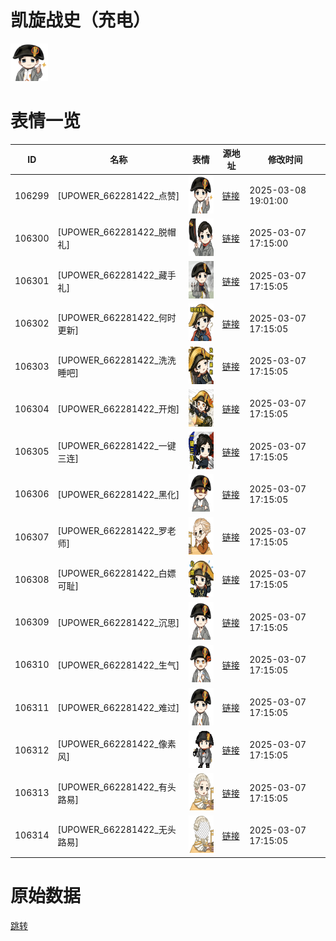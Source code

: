 # 凯旋战史（充电）

<img src="./cover.png" height="60" alt="cover" />

# 表情一览

|ID|名称|表情|源地址|修改时间|
|----|----|----|----|----|
|106299|[UPOWER_662281422_点赞]|<img src="./pic/106299_%5BUPOWER_662281422_点赞%5D.png" height="60" alt="点赞"/>|[链接](https://i0.hdslb.com/bfs/garb/8d6ed19b52e92f3d79f83e6b6d43c0aeb34020d6.png)|2025-03-08 19:01:00|
|106300|[UPOWER_662281422_脱帽礼]|<img src="./pic/106300_%5BUPOWER_662281422_脱帽礼%5D.png" height="60" alt="脱帽礼"/>|[链接](https://i0.hdslb.com/bfs/garb/be247286f43612227a197b2c0ed6134dfac04e33.png)|2025-03-07 17:15:00|
|106301|[UPOWER_662281422_藏手礼]|<img src="./pic/106301_%5BUPOWER_662281422_藏手礼%5D.png" height="60" alt="藏手礼"/>|[链接](https://i0.hdslb.com/bfs/garb/e4a3fa04ce5a397cf67b5dac48fa6f29bad2813c.png)|2025-03-07 17:15:05|
|106302|[UPOWER_662281422_何时更新]|<img src="./pic/106302_%5BUPOWER_662281422_何时更新%5D.png" height="60" alt="何时更新"/>|[链接](https://i0.hdslb.com/bfs/garb/36b1d35e7d3985ef706e5727cce0d894ceee5e6d.png)|2025-03-07 17:15:05|
|106303|[UPOWER_662281422_洗洗睡吧]|<img src="./pic/106303_%5BUPOWER_662281422_洗洗睡吧%5D.png" height="60" alt="洗洗睡吧"/>|[链接](https://i0.hdslb.com/bfs/garb/3365f879e948ab2f94415ad3155a942a1e2e89e4.png)|2025-03-07 17:15:05|
|106304|[UPOWER_662281422_开炮]|<img src="./pic/106304_%5BUPOWER_662281422_开炮%5D.png" height="60" alt="开炮"/>|[链接](https://i0.hdslb.com/bfs/garb/e0f16edd24eacaf4e586565f30c2f9220aedb100.png)|2025-03-07 17:15:05|
|106305|[UPOWER_662281422_一键三连]|<img src="./pic/106305_%5BUPOWER_662281422_一键三连%5D.png" height="60" alt="一键三连"/>|[链接](https://i0.hdslb.com/bfs/garb/8ddbd212838d3836df7e14b6e95fffaaf9a592ac.png)|2025-03-07 17:15:05|
|106306|[UPOWER_662281422_黑化]|<img src="./pic/106306_%5BUPOWER_662281422_黑化%5D.png" height="60" alt="黑化"/>|[链接](https://i0.hdslb.com/bfs/garb/9dcd4a5a222ebc24c94f76bb355bf7807048c006.png)|2025-03-07 17:15:05|
|106307|[UPOWER_662281422_罗老师]|<img src="./pic/106307_%5BUPOWER_662281422_罗老师%5D.png" height="60" alt="罗老师"/>|[链接](https://i0.hdslb.com/bfs/garb/cfdd9510b3bcaa3e0a881cf19bca0549ce865a7e.png)|2025-03-07 17:15:05|
|106308|[UPOWER_662281422_白嫖可耻]|<img src="./pic/106308_%5BUPOWER_662281422_白嫖可耻%5D.png" height="60" alt="白嫖可耻"/>|[链接](https://i0.hdslb.com/bfs/garb/ff82146e1ba829128f2a7c294ad37a63432875ac.png)|2025-03-07 17:15:05|
|106309|[UPOWER_662281422_沉思]|<img src="./pic/106309_%5BUPOWER_662281422_沉思%5D.png" height="60" alt="沉思"/>|[链接](https://i0.hdslb.com/bfs/garb/7ad008b0d69c7a859723ef9604f10a716a9b0f3c.png)|2025-03-07 17:15:05|
|106310|[UPOWER_662281422_生气]|<img src="./pic/106310_%5BUPOWER_662281422_生气%5D.png" height="60" alt="生气"/>|[链接](https://i0.hdslb.com/bfs/garb/012f7387e11dc5d892018a2422280f0fcb82d4e1.png)|2025-03-07 17:15:05|
|106311|[UPOWER_662281422_难过]|<img src="./pic/106311_%5BUPOWER_662281422_难过%5D.png" height="60" alt="难过"/>|[链接](https://i0.hdslb.com/bfs/garb/db3f6c54d59fbd3898b97582e78662199afcab7e.png)|2025-03-07 17:15:05|
|106312|[UPOWER_662281422_像素风]|<img src="./pic/106312_%5BUPOWER_662281422_像素风%5D.png" height="60" alt="像素风"/>|[链接](https://i0.hdslb.com/bfs/garb/48a90e6fa0308097190da8099c13ea40a38d5c18.png)|2025-03-07 17:15:05|
|106313|[UPOWER_662281422_有头路易]|<img src="./pic/106313_%5BUPOWER_662281422_有头路易%5D.png" height="60" alt="有头路易"/>|[链接](https://i0.hdslb.com/bfs/garb/ac92952c800800800d084aeddaeb9b239ed2299f.png)|2025-03-07 17:15:05|
|106314|[UPOWER_662281422_无头路易]|<img src="./pic/106314_%5BUPOWER_662281422_无头路易%5D.png" height="60" alt="无头路易"/>|[链接](https://i0.hdslb.com/bfs/garb/c1cbceb71501ba7bc2337f4c68ece3bd8098a2d9.png)|2025-03-07 17:15:05|

# 原始数据

[跳转](./raw.json)

